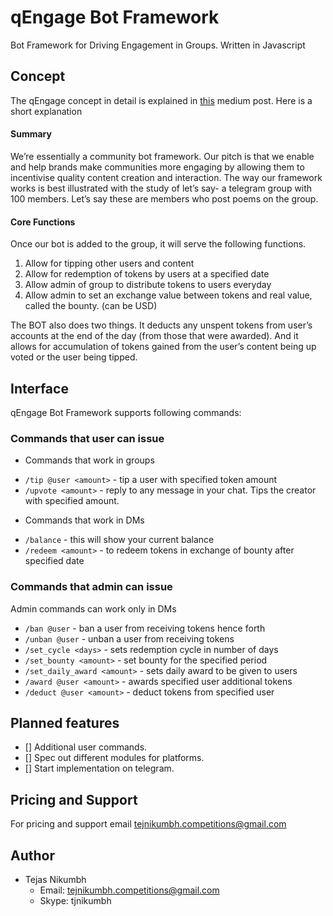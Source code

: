 qEngage Bot Framework
=====================

Bot Framework for Driving Engagement in Groups. Written in Javascript


## Concept
The qEngage concept in detail is explained in [this](https://medium.com/qengage/qengage-core-features-and-concept-map-ce063ef1185f) medium post. Here is a short explanation

#### Summary
We’re essentially a community bot framework. Our pitch is that we enable and help brands make communities more engaging by allowing them to incentivise quality content creation and interaction. The way our framework works is best illustrated with the study of let’s say- a telegram group with 100 members. Let’s say these are members who post poems on the group.

#### Core Functions
Once our bot is added to the group, it will serve the following functions.
1. Allow for tipping other users and content 
2. Allow for redemption of tokens by users at a specified date 
3. Allow admin of group to distribute tokens to users everyday 
4. Allow admin to set an exchange value between tokens and real value, called the bounty. (can be USD)

The BOT also does two things. It deducts any unspent tokens from user’s accounts at the end of the day (from those that were awarded). And it allows for accumulation of tokens gained from the user’s content being up voted or the user being tipped.


## Interface
qEngage Bot Framework supports following commands:

### Commands that user can issue

- Commands that work in groups
* `/tip @user <amount>`  - tip a user with specified token amount
* `/upvote <amount>` - reply to any message in your chat. Tips the creator with specified amount.

- Commands that work in DMs
* `/balance` - this will show your current balance 
* `/redeem <amount>` - to redeem tokens in exchange of bounty after specified date

### Commands that admin can issue

Admin commands can work only in DMs

* `/ban @user` - ban a user from receiving tokens hence forth
* `/unban @user` - unban a user from receiving tokens
* `/set_cycle <days>` - sets redemption cycle in number of days
* `/set_bounty <amount>` - set bounty for the specified period
* `/set_daily_award <amount>` - sets daily award to be given to users
* `/award @user <amount>` - awards specified user additional tokens
* `/deduct @user <amount>` - deduct tokens from specified user

## Planned features

- [] Additional user commands.
- [] Spec out different modules for platforms.
- [] Start implementation on telegram.

## Pricing and Support
 For pricing and support email tejnikumbh.competitions@gmail.com
 
 ## Author
 - Tejas Nikumbh
   - Email: tejnikumbh.competitions@gmail.com
   - Skype: tjnikumbh
